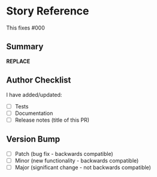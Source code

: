 # Story Reference

This fixes #000

## Summary

__REPLACE__

## Author Checklist

I have added/updated:

- [ ] Tests
- [ ] Documentation
- [ ] Release notes (title of this PR)

## Version Bump

- [ ] Patch (bug fix - backwards compatible)
- [ ] Minor (new functionality - backwards compatible)
- [ ] Major (significant change - not backwards compatible)
